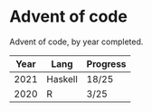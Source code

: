 # Advent of code

Advent of code, by year completed.

| Year | Lang | Progress |
| --- | --- | --- |
| 2021 | Haskell | 18/25 | 
| 2020 | R | 3/25 | 

